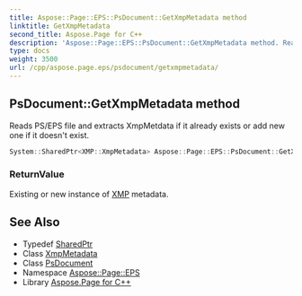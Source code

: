 ```yaml
---
title: Aspose::Page::EPS::PsDocument::GetXmpMetadata method
linktitle: GetXmpMetadata
second_title: Aspose.Page for C++
description: 'Aspose::Page::EPS::PsDocument::GetXmpMetadata method. Reads PS/EPS file and extracts XmpMetdata if it already exists or add new one if it doesn''t exist in C++.'
type: docs
weight: 3500
url: /cpp/aspose.page.eps/psdocument/getxmpmetadata/
---
```

## PsDocument::GetXmpMetadata method


Reads PS/EPS file and extracts XmpMetdata if it already exists or add new one if it doesn't exist.

```cpp
System::SharedPtr<XMP::XmpMetadata> Aspose::Page::EPS::PsDocument::GetXmpMetadata()
```


### ReturnValue

Existing or new instance of [XMP](../../../aspose.page.eps.xmp/) metadata.

## See Also

* Typedef [SharedPtr](../../../system/sharedptr/)
* Class [XmpMetadata](../../../aspose.page.eps.xmp/xmpmetadata/)
* Class [PsDocument](../)
* Namespace [Aspose::Page::EPS](../../)
* Library [Aspose.Page for C++](../../../)
